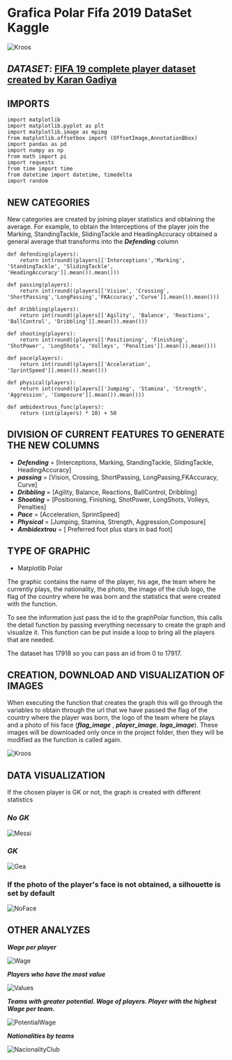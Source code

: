 # Grafica Polar Fifa 2019 DataSet Kaggle

![Kroos](example/fondoImage.jpg)

## ***DATASET***: [FIFA 19 complete player dataset created by Karan Gadiya](https://www.kaggle.com/karangadiya/fifa19)

## IMPORTS

```
import matplotlib
import matplotlib.pyplot as plt
import matplotlib.image as mpimg
from matplotlib.offsetbox import (OffsetImage,AnnotationBbox)
import pandas as pd
import numpy as np
from math import pi
import requests
from time import time
from datetime import datetime, timedelta
import random
```

## NEW CATEGORIES

New categories are created by joining player statistics and obtaining the average.
For example, to obtain the Interceptions of the player join the Marking, StandingTackle, SlidingTackle and HeadingAccuracy obtained a general average that transforms into the ***Defending*** column

```
def defending(players):
    return int(round((players[['Interceptions','Marking', 'StandingTackle', 'SlidingTackle', 'HeadingAccuracy']].mean()).mean()))

def passing(players):
    return int(round((players[['Vision', 'Crossing', 'ShortPassing','LongPassing','FKAccuracy','Curve']].mean()).mean()))

def dribbling(players):
    return int(round((players[['Agility', 'Balance', 'Reactions', 'BallControl', 'Dribbling']].mean()).mean()))

def shooting(players):
    return int(round((players[['Positioning', 'Finishing', 'ShotPower', 'LongShots', 'Volleys', 'Penalties']].mean()).mean()))

def pace(players):
    return int(round((players[['Acceleration', 'SprintSpeed']].mean()).mean()))

def physical(players):
    return int(round((players[['Jumping', 'Stamina', 'Strength', 'Aggression', 'Composure']].mean()).mean()))

def ambidextrous_func(players):
    return (int(players) * 10) + 50
```

## DIVISION OF CURRENT FEATURES TO GENERATE THE NEW COLUMNS

- ***Defending*** = [Interceptions, Marking, StandingTackle, SlidingTackle, HeadingAccuracy]
- ***passing*** = [Vision, Crossing, ShortPassing, LongPassing,FKAccuracy, Curve]
- ***Dribbling*** = [Agility, Balance, Reactions, BallControl, Dribbling]
- ***Shooting*** = [Positioning, Finishing, ShotPower, LongShots, Volleys, Penalties]
- ***Pace*** = [Acceleration, SprintSpeed]
- ***Physical*** = [Jumping, Stamina, Strength, Aggression,Composure]
- ***Ambidextrou*** = [ Preferred foot plus stars in bad foot]

## TYPE OF GRAPHIC

- Matplotlib Polar

The graphic contains the name of the player, his age, the team where he currently plays, the nationality, the photo, the image of the club logo, the flag of the country where he was born and the statistics that were created with the function.

To see the information just pass the id to the graphPolar function, this calls the detail function by passing everything necessary to create the graph and visualize it. This function can be put inside a loop to bring all the players that are needed.

The dataset has 17918 so you can pass an id from 0 to 17917.

## CREATION, DOWNLOAD AND VISUALIZATION OF IMAGES

When executing the function that creates the graph this will go through the variables to obtain through the url that we have passed the flag of the country where the player was born, the logo of the team where he plays and a photo of his face (***flag_image*** , ***player_image***, ***logo_image***). These images will be downloaded only once in the project folder, then they will be modified as the function is called again.


![Kroos](example/img.png)

## DATA VISUALIZATION


If the chosen player is GK or not, the graph is created with different statistics

### ***No GK***

![Messi](example/1.png)

### ***GK***

![Gea](example/3.png)

### If the photo of the player's face is not obtained, a silhouette is set by default

![NoFace](example/4.png)

## OTHER ANALYZES

***Wage per player***

![Wage](example/5.png)

***Players who have the most value***

![Values](example/6.png)

***Teams with greater potential. Wage of players. Player with the highest Wage per team.***

![PotentialWage](example/7.png)

***Nationalities by teams***

![NacionalityClub](example/8.png)
